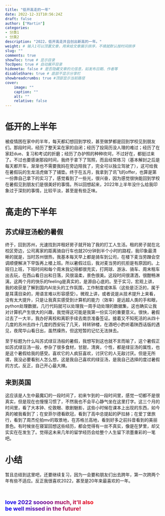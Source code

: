 ```yaml
---
title: "低开高走的一年"
date: 2022-12-31T10:56:24Z
draft: false
author: ["Martin"]
categories: 
- 分类1
- 分类2
description: "2022，低开高走并且创出新高的一年。"
weight: # 输入1可以顶置文章，用来给文章展示排序，不填就默认按时间排序
slug: ""
comments: true
showToc: true # 显示目录
TocOpen: true # 自动展开目录
hidemeta: false # 是否隐藏文章的元信息，如发布日期、作者等
disableShare: true # 底部不显示分享栏
showbreadcrumbs: true #顶部显示当前路径
cover:
    image: ""
    caption: ""
    alt: ""
    relative: false
---
```

# 低开的上半年
被疫情困在家中的半年，每天都幻想回到学校，甚至做梦都是回到学校见到朋友们。那段时间，经历了整天呆在家的自闭；经历了投简历没人理的难过；经历了在家赶due、复习和考试的折磨；经历了办护照的种种坎坷，不过好在，都挺过来了。不过也要感谢那段时间，我终于拿下了驾照，而且经常练习（基本解封之后是每天都开车，渐渐也不需要我妈在旁边陪我了，完全可以独立驾驶了），这可给我在暑假玩的生龙活虎做下了铺垫。终于在五月，我拿到了讯飞的offer，也算是第一份靠自己拿下的实习了，感觉看到了一些光，很兴奋，因为感觉很快能回到学校在暑假见到朋友们是很美好的事情。所以回想起来，2022年上半年没什么给我印象过于深刻的事情，比较平淡，甚至是有些乏味。


# 高走的下半年
## 苏式绿豆汤般的暑假
终于，回到苏州，光速找到并租好房子就开始了我的打工人生活。租的房子就在北校区旁边，公司离家的距离骑自行车也就20分钟到半个小时的路程，我印象最清晰的就是，当时苏州很热，我基本每天早上都是骑车到公司，在楼下麦当劳蹭会空调顺便解决下早饭再上楼上班。所以暑假过后，我对麦当劳的抗拒是有原因的。上班归上班，下班时间和每个周末我记得都很充实，打网球、游泳、骑车、周末租车出去玩，在西山看日出和日落，风很温柔，景色很美。这段时间很潇洒，很酣畅淋漓，这两个月的快乐的feeling是真实的，是源自心底的。至于实习，宏观上讲，我的收获是了解到国内AI龙头的工作氛围，工作制度或体系（这些是泛泛的，属于是耳濡目染的，用语言难以形容感受）。微观上讲，或者说是从技术提升上来看，没有太大提升，只是让我真实感受到计算机的能力（效率）是远超人类的手和眼，python处理数据，几行代码就可以处理我一周手动处理的数据集，这也确实让我对计算机产生很大的兴趣，我觉得这可能是我第一份实习的重要意义。很快，暑假过去了一大半，我办好离校和离职手续去南京准备签证。接着又不知死活的从四十几度的苏州去四十几度的西安玩了几天，转转钟楼，在酒吧小酌听着陕西话版的遇见，夜爬华山看日出，虽然燥热，但这短暂的记忆无法抹去。

至于标题为什么叫苏式绿豆汤般的暑假，我想写到这也就不言而喻了，这个暑假正如苏式绿豆汤一般，参杂了很多食材，甘甜，清爽，个性，都是绿豆汤的属性，也是这个暑假给我的感受。喜欢它的人疯狂喜欢，讨厌它的人无敌讨厌。但是无所谓，我没必要看别人怎么想，这是我自己喜欢的绿豆汤，是我自己选择的度过暑假的方式，反正，自己开心最大辣。

## 来到英国
这应该是人生中最魔幻的一段时间了，初来乍到的一段时间里，感觉一切都不是很真实，但是现在也慢慢习惯了，不然我也不会平心静气坐在这里打字。这三个月的时间里，看了大本钟、伦敦眼、歌剧魅影，这些小时候在课本上出现的东西，如今真的被我看到了；在安菲尔德看欧冠，看到了高中总提起的萨拉赫；在爱丁堡旅行，看到了周杰伦拍mv的取景地，在苏格兰高地，看到好多之前抖音看到的美丽景色。有时候坐在寝室回想这些经历，都会觉得有一丝不真实，像是在梦里，却又实实在在发生了。觉得这未来几年的留学经历会给整个人生留下浓墨重彩的一笔吧。

# 小结
暂且总结到这里吧，还要继续复习，因为一会要和朋友们出去跨年，第一次跨两个年有些不适应。反正我很喜欢2022，甚至是20年来最喜欢的一年。

<html>
<head>
  <title></title>
  <style type="text/css">
   .changeColor {
      margin-top: 50px;
      font-size: 18px;
      font-weight: bold;
      width: 300px;
      -webkit-background-clip: text;
      -webkit-text-fill-color: transparent;
      background-image: linear-gradient(90deg, #0000ff, #f00 );
    }
  </style>
</head>
<body>
   <div class="changeColor">love 2022 sooooo much, it’ll also be well missed in the future!</div>
</body>
</html>
